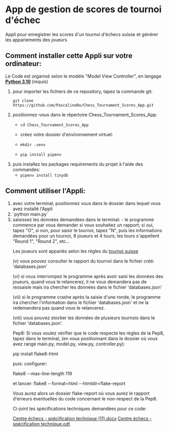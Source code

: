 # App de gestion de scores de tournoi d'échec
Appli pour enregistrer les scores d'un tournoi d'échecs suisse et générer les appariements des joueurs

## Comment installer cette Appli sur votre ordinateur:
Le Code est organisé selon le modèle "Model View Controller", en langage **[Python 3.10](https://www.python.org/downloads/)** (requis)

<ol>
<li> pour importer les fichiers de ce repository, tapez la commande git:

`git clone https://github.com/PascalineBo/Chess_Tournament_Scores_App.git`</li>

 <li> positionnez-vous dans le répertoire Chess_Tournament_Scores_App:
    
- `cd Chess_Tournament_Scores_App` </li>
  
  <li>  créez votre dossier d'environnement virtuel:

- `mkdir .venv`
- `pip install pipenv`
</li>

  <li> puis installez les packages requirements du projet à l'aide des commandes:

- `pipenv install tinydb`
</li>
</ol> 

## Comment utiliser l'Appli:

<ol>

<li> avec votre terminal, positionnez vous dans le dossier dans lequel vous avez installé l'Appli</li>
<li> `python main.py`</li>

<li> saisissez les données demandées dans le terminal: 
- le programme commence par vous demander si vous souhaitez un rapport; si oui, tapez "O", si non, pour saisir le tournoi, tapez "N", puis les informations demandées pour un tournoi, 8 joueurs et 4 tours; les tours s'appellent "Round 1", "Round 2", etc...

Les joueurs sont appariés selon les règles du [tournoi suisse](https://fr.wikipedia.org/wiki/Syst%C3%A8me_suisse#:~:text=Le%20principe%20du%20tournoi%20suisse,leur%20Classement%20Elo%20aux%20%C3%A9checs) 


(v) vous pouvez consulter le rapport du tournoi dans le fichier créé: 'databases.json'

(vi) si vous interrompez le programme après avoir saisi les données des joueurs, quand vous le relancerez, il ne vous demandera pas de ressaisie mais ira chercher les données dans le fichier 'databases.json'

(vii) si le programme crashe après la saisie d'une ronde, le programme ira chercher l'information dans le fichier 'databases.json'
et ne la redemandera pas quand vous le relancerez.

(viii) vous pouvez stocker les données de plusieurs tournois dans le fichier 'databases.json'.

Pep8:
Si vous voulez vérifier que le code respecte les règles de la Pep8, tapez dans le terminal, 
(en vous positionnant dans le dossier où vous avez rangé main.py, model.py, view.py, controller.py):

pip install flake8-html

puis:
configurer:

flake8 --max-line-length 119

et lancer:
flake8 --format=html --htmldir=flake-report

Vous aurez alors un dossier flake-report où vous aurez le rapport d'erreurs éventuelles du code concernant le non-respect de la Pep8.

Ci-joint les spécifications techniques demandées pour ce code:

[Centre échecs - spécification technique (11).docx](https://github.com/MargueriteEffren/OC_Projet4/files/8660324/Centre.echecs.-.specification.technique.11.docx)
[Centre échecs - spécification technique.odt](https://github.com/MargueriteEffren/OC_Projet4/files/8660332/Centre.echecs.-.specification.technique.odt)
